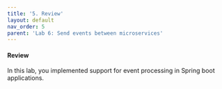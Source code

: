 ```yaml
---
title: '5. Review'
layout: default
nav_order: 5
parent: 'Lab 6: Send events between microservices'
---
```


#### Review

In this lab, you implemented support for event processing in Spring boot applications.